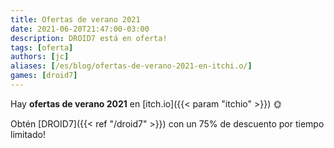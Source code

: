 ```yaml
---
title: Ofertas de verano 2021
date: 2021-06-20T21:47:00-03:00
description: DROID7 está en oferta!
tags: [oferta]
authors: [jc]
aliases: [/es/blog/ofertas-de-verano-2021-en-itchi.o/]
games: [droid7]
---
```


Hay **ofertas de verano 2021** en [itch.io]({{< param "itchio" >}}) 🌞

Obtén [DROID7]({{< ref "/droid7" >}}) con un 75% de descuento por tiempo limitado!

